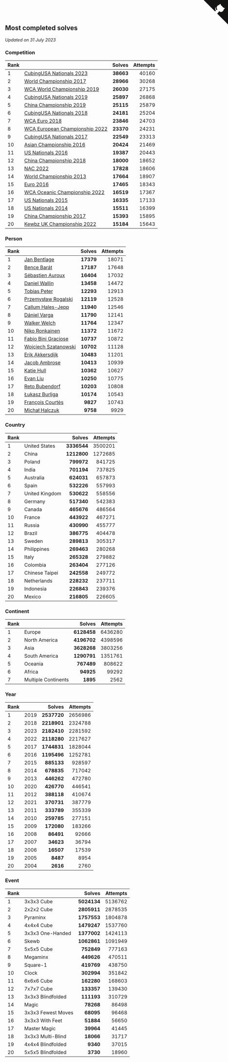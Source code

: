 ## Most completed solves

*Updated on 31 July 2023*


### Competition

| Rank |  | Solves | Attempts |
| :--- | :--- | ---: | ---: |
| 1 | [CubingUSA Nationals 2023](https://www.worldcubeassociation.org/competitions/CubingUSANationals2023) | **38663** | 40160 |
| 2 | [World Championship 2017](https://www.worldcubeassociation.org/competitions/WC2017) | **28966** | 30268 |
| 3 | [WCA World Championship 2019](https://www.worldcubeassociation.org/competitions/WC2019) | **26030** | 27175 |
| 4 | [CubingUSA Nationals 2019](https://www.worldcubeassociation.org/competitions/CubingUSANationals2019) | **25897** | 26868 |
| 5 | [China Championship 2019](https://www.worldcubeassociation.org/competitions/ChinaChampionship2019) | **25115** | 25879 |
| 6 | [CubingUSA Nationals 2018](https://www.worldcubeassociation.org/competitions/CubingUSANationals2018) | **24181** | 25204 |
| 7 | [WCA Euro 2018](https://www.worldcubeassociation.org/competitions/Euro2018) | **23846** | 24703 |
| 8 | [WCA European Championship 2022](https://www.worldcubeassociation.org/competitions/Euro2022) | **23370** | 24231 |
| 9 | [CubingUSA Nationals 2017](https://www.worldcubeassociation.org/competitions/CubingUSANationals2017) | **22549** | 23313 |
| 10 | [Asian Championship 2016](https://www.worldcubeassociation.org/competitions/AsianChampionship2016) | **20424** | 21469 |
| 11 | [US Nationals 2016](https://www.worldcubeassociation.org/competitions/USNationals2016) | **19387** | 20443 |
| 12 | [China Championship 2018](https://www.worldcubeassociation.org/competitions/ChinaChampionship2018) | **18000** | 18652 |
| 13 | [NAC 2022](https://www.worldcubeassociation.org/competitions/NAC2022) | **17828** | 18606 |
| 14 | [World Championship 2013](https://www.worldcubeassociation.org/competitions/WC2013) | **17664** | 18907 |
| 15 | [Euro 2016](https://www.worldcubeassociation.org/competitions/Euro2016) | **17465** | 18343 |
| 16 | [WCA Oceanic Championship 2022](https://www.worldcubeassociation.org/competitions/OC2022) | **16519** | 17367 |
| 17 | [US Nationals 2015](https://www.worldcubeassociation.org/competitions/USNationals2015) | **16335** | 17133 |
| 18 | [US Nationals 2014](https://www.worldcubeassociation.org/competitions/USNationals2014) | **15511** | 16399 |
| 19 | [China Championship 2017](https://www.worldcubeassociation.org/competitions/ChinaChampionship2017) | **15393** | 15895 |
| 20 | [Kewbz UK Championship 2022](https://www.worldcubeassociation.org/competitions/KewbzUKChampionship2022) | **15184** | 15643 |

### Person

| Rank |  | Solves | Attempts |
| :--- | :--- | ---: | ---: |
| 1 | [Jan Bentlage](https://www.worldcubeassociation.org/persons/2010BENT01) | **17379** | 18071 |
| 2 | [Bence Barát](https://www.worldcubeassociation.org/persons/2008BARA01) | **17187** | 17648 |
| 3 | [Sébastien Auroux](https://www.worldcubeassociation.org/persons/2008AURO01) | **16404** | 17032 |
| 4 | [Daniel Wallin](https://www.worldcubeassociation.org/persons/2013WALL03) | **13458** | 14472 |
| 5 | [Tobias Peter](https://www.worldcubeassociation.org/persons/2014PETE03) | **12293** | 12913 |
| 6 | [Przemysław Rogalski](https://www.worldcubeassociation.org/persons/2013ROGA02) | **12119** | 12528 |
| 7 | [Callum Hales-Jepp](https://www.worldcubeassociation.org/persons/2012HALE01) | **11940** | 12546 |
| 8 | [Dániel Varga](https://www.worldcubeassociation.org/persons/2008VARG01) | **11790** | 12141 |
| 9 | [Walker Welch](https://www.worldcubeassociation.org/persons/2011WELC01) | **11764** | 12347 |
| 10 | [Niko Ronkainen](https://www.worldcubeassociation.org/persons/2010RONK01) | **11372** | 11672 |
| 11 | [Fabio Bini Graciose](https://www.worldcubeassociation.org/persons/2010GRAC02) | **10737** | 10872 |
| 12 | [Wojciech Szatanowski](https://www.worldcubeassociation.org/persons/2011SZAT01) | **10702** | 11128 |
| 13 | [Erik Akkersdijk](https://www.worldcubeassociation.org/persons/2005AKKE01) | **10483** | 11201 |
| 14 | [Jacob Ambrose](https://www.worldcubeassociation.org/persons/2010AMBR01) | **10413** | 10939 |
| 15 | [Katie Hull](https://www.worldcubeassociation.org/persons/2010HULL01) | **10362** | 10627 |
| 16 | [Evan Liu](https://www.worldcubeassociation.org/persons/2009LIUE01) | **10250** | 10775 |
| 17 | [Reto Bubendorf](https://www.worldcubeassociation.org/persons/2012BUBE01) | **10203** | 10808 |
| 18 | [Łukasz Burliga](https://www.worldcubeassociation.org/persons/2013BURL01) | **10174** | 10543 |
| 19 | [François Courtès](https://www.worldcubeassociation.org/persons/2008COUR01) | **9827** | 10743 |
| 20 | [Michał Halczuk](https://www.worldcubeassociation.org/persons/2006HALC01) | **9758** | 9929 |

### Country

| Rank |  | Solves | Attempts |
| :--- | :--- | ---: | ---: |
| 1 | United States | **3336544** | 3500201 |
| 2 | China | **1212800** | 1272685 |
| 3 | Poland | **799972** | 841725 |
| 4 | India | **701194** | 737825 |
| 5 | Australia | **624031** | 657873 |
| 6 | Spain | **532226** | 557993 |
| 7 | United Kingdom | **530622** | 558556 |
| 8 | Germany | **517340** | 542383 |
| 9 | Canada | **465676** | 486564 |
| 10 | France | **443922** | 467271 |
| 11 | Russia | **430990** | 455777 |
| 12 | Brazil | **386775** | 404478 |
| 13 | Sweden | **289813** | 305317 |
| 14 | Philippines | **269463** | 280268 |
| 15 | Italy | **265328** | 279882 |
| 16 | Colombia | **263404** | 277126 |
| 17 | Chinese Taipei | **242558** | 249772 |
| 18 | Netherlands | **228232** | 237711 |
| 19 | Indonesia | **226843** | 239376 |
| 20 | Mexico | **216805** | 226605 |

### Continent

| Rank |  | Solves | Attempts |
| :--- | :--- | ---: | ---: |
| 1 | Europe | **6128458** | 6436280 |
| 2 | North America | **4196702** | 4398596 |
| 3 | Asia | **3628268** | 3803256 |
| 4 | South America | **1290791** | 1351761 |
| 5 | Oceania | **767489** | 808622 |
| 6 | Africa | **94925** | 99292 |
| 7 | Multiple Continents | **1895** | 2562 |

### Year

| Rank |  | Solves | Attempts |
| :--- | :--- | ---: | ---: |
| 1 | 2019 | **2537720** | 2656986 |
| 2 | 2018 | **2218901** | 2324788 |
| 3 | 2023 | **2182410** | 2281592 |
| 4 | 2022 | **2118280** | 2217627 |
| 5 | 2017 | **1744831** | 1828044 |
| 6 | 2016 | **1195496** | 1252781 |
| 7 | 2015 | **885133** | 928597 |
| 8 | 2014 | **678835** | 717042 |
| 9 | 2013 | **446262** | 472780 |
| 10 | 2020 | **426770** | 446541 |
| 11 | 2012 | **388118** | 410674 |
| 12 | 2021 | **370731** | 387779 |
| 13 | 2011 | **333789** | 355339 |
| 14 | 2010 | **259785** | 277151 |
| 15 | 2009 | **172080** | 183266 |
| 16 | 2008 | **86491** | 92666 |
| 17 | 2007 | **34623** | 36794 |
| 18 | 2006 | **16507** | 17539 |
| 19 | 2005 | **8487** | 8954 |
| 20 | 2004 | **2616** | 2760 |

### Event

| Rank |  | Solves | Attempts |
| :--- | :--- | ---: | ---: |
| 1 | 3x3x3 Cube | **5024134** | 5136762 |
| 2 | 2x2x2 Cube | **2805911** | 2878535 |
| 3 | Pyraminx | **1757553** | 1804878 |
| 4 | 4x4x4 Cube | **1479247** | 1537760 |
| 5 | 3x3x3 One-Handed | **1377002** | 1424113 |
| 6 | Skewb | **1062861** | 1091949 |
| 7 | 5x5x5 Cube | **752849** | 777163 |
| 8 | Megaminx | **449626** | 470511 |
| 9 | Square-1 | **419769** | 438750 |
| 10 | Clock | **302994** | 351842 |
| 11 | 6x6x6 Cube | **162280** | 168603 |
| 12 | 7x7x7 Cube | **133357** | 139430 |
| 13 | 3x3x3 Blindfolded | **111193** | 310729 |
| 14 | Magic | **78268** | 86498 |
| 15 | 3x3x3 Fewest Moves | **68095** | 96468 |
| 16 | 3x3x3 With Feet | **51884** | 56650 |
| 17 | Master Magic | **39964** | 41445 |
| 18 | 3x3x3 Multi-Blind | **18066** | 31717 |
| 19 | 4x4x4 Blindfolded | **9340** | 37015 |
| 20 | 5x5x5 Blindfolded | **3730** | 18960 |


<a href="https://github.com/JustinTimeCuber/wca_statistics" class="github-corner" aria-label="View source on Github"><svg width="80" height="80" viewBox="0 0 250 250" style="fill:#151513; color:#fff; position: absolute; top: 0; border: 0; right: 0;" aria-hidden="true"><path d="M0,0 L115,115 L130,115 L142,142 L250,250 L250,0 Z"></path><path d="M128.3,109.0 C113.8,99.7 119.0,89.6 119.0,89.6 C122.0,82.7 120.5,78.6 120.5,78.6 C119.2,72.0 123.4,76.3 123.4,76.3 C127.3,80.9 125.5,87.3 125.5,87.3 C122.9,97.6 130.6,101.9 134.4,103.2" fill="currentColor" style="transform-origin: 130px 106px;" class="octo-arm"></path><path d="M115.0,115.0 C114.9,115.1 118.7,116.5 119.8,115.4 L133.7,101.6 C136.9,99.2 139.9,98.4 142.2,98.6 C133.8,88.0 127.5,74.4 143.8,58.0 C148.5,53.4 154.0,51.2 159.7,51.0 C160.3,49.4 163.2,43.6 171.4,40.1 C171.4,40.1 176.1,42.5 178.8,56.2 C183.1,58.6 187.2,61.8 190.9,65.4 C194.5,69.0 197.7,73.2 200.1,77.6 C213.8,80.2 216.3,84.9 216.3,84.9 C212.7,93.1 206.9,96.0 205.4,96.6 C205.1,102.4 203.0,107.8 198.3,112.5 C181.9,128.9 168.3,122.5 157.7,114.1 C157.9,116.9 156.7,120.9 152.7,124.9 L141.0,136.5 C139.8,137.7 141.6,141.9 141.8,141.8 Z" fill="currentColor" class="octo-body"></path></svg></a><style>.github-corner:hover .octo-arm{animation:octocat-wave 560ms ease-in-out}@keyframes octocat-wave{0%,100%{transform:rotate(0)}20%,60%{transform:rotate(-25deg)}40%,80%{transform:rotate(10deg)}}@media (max-width:500px){.github-corner:hover .octo-arm{animation:none}.github-corner .octo-arm{animation:octocat-wave 560ms ease-in-out}}</style>
